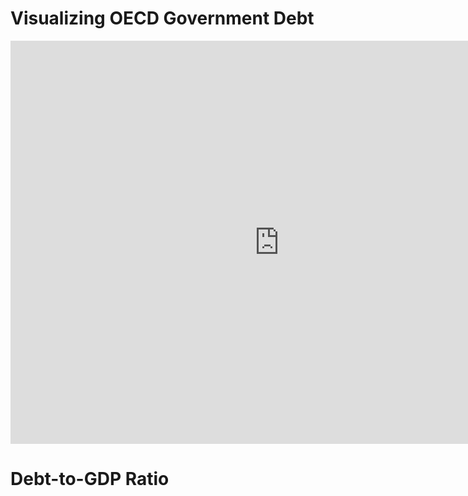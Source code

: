 # Visualizing OECD Government Debt

<iframe src="https://data.oecd.org/chart/6Smz" width="860" height="645" style="border: 0" mozallowfullscreen="true" webkitallowfullscreen="true" allowfullscreen="true"><a href="https://data.oecd.org/chart/6Smz" target="_blank">OECD Chart: General government debt, Total, % of GDP, Annual, 2021</a></iframe>

# Debt-to-GDP Ratio

<div class="flourish-embed flourish-chart" data-src="visualisation/11736748"><script src="https://public.flourish.studio/resources/embed.js"></script></div>

